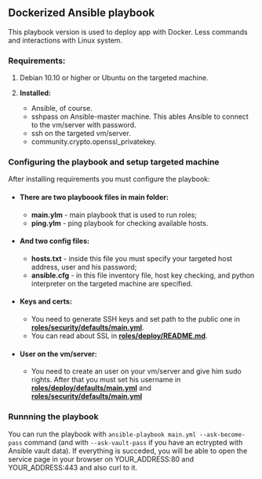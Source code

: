 ## Dockerized Ansible playbook

This playbook version is used to deploy app with Docker. Less commands and interactions with Linux system. 

### Requirements:

1. Debian 10.10 or higher or Ubuntu on the targeted machine.

2. <b> Installed:</b>
   * Ansible, of course.
   * sshpass on Ansible-master machine. This ables Ansible to connect to the vm/server with password.
   * ssh on the targeted vm/server.
   * community.crypto.openssl_privatekey.

### Configuring the playbook and setup targeted machine

After installing requirements you must configure the playbook:

* #### There are two playboook files in main folder:
  * <b>main.ylm</b> - main playbook that is used to run roles;
  * <b>ping.ylm</b> - ping playbook for checking available hosts.

* #### And two config files:
  * <b>hosts.txt</b> - inside this file you must specify your targeted host address, user and his password;
  * <b>ansible.cfg</b> - in this file inventory file, host key checking, and python interpreter on the targeted machine are specified.

* #### Keys and certs:
   * You need to generate SSH keys and set path to the public one in [<b>roles/security/defaults/main.yml</b>](roles/security/defaults/main.yml).
   * You can read about SSL in [<b>roles/deploy/README.md</b>](roles/deploy/README.md).

* #### User on the vm/server:
   * You need to create an user on your vm/server and give him sudo rights. After that you must set his username in [<b>roles/deploy/defaults/main.yml</b>](roles/deploy/defaults/main.yml) and [<b>roles/security/defaults/main.yml</b>](roles/security/defaults/main.yml)

### Runnning the playbook

You can run the playbook with ```ansible-playbook main.yml --ask-become-pass``` command (and with ```--ask-vault-pass``` if you have an ectrypted with Ansible vault data). If everything is succeded, 
you will be able to open the service page in your browser on YOUR_ADDRESS:80 and YOUR_ADDRESS:443 and also curl to it.